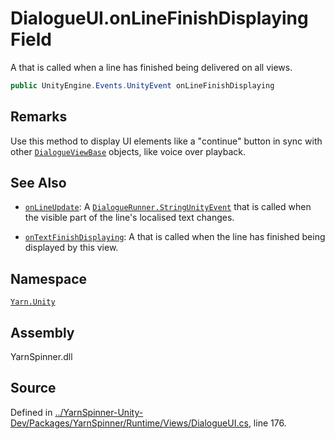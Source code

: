 # DialogueUI.onLineFinishDisplaying Field

A <see cref="!:UnityEngine.Events.UnityEvent"></see> that is called
when a line has finished being delivered on all views.


```csharp
public UnityEngine.Events.UnityEvent onLineFinishDisplaying
```
## Remarks

Use this method to display UI elements like a "continue" button
in sync with other [`DialogueViewBase`](/api/csharp/yarn.unity/dialogueviewbase.md) objects, like
voice over playback.




## See Also
* [`onLineUpdate`](/api/csharp/yarn.unity/dialogueui.onlineupdate.md): 
A [`DialogueRunner.StringUnityEvent`](/api/csharp/yarn.unity/dialoguerunner.stringunityevent.md) that is called
when the visible part of the line's localised text changes.

* [`onTextFinishDisplaying`](/api/csharp/yarn.unity/dialogueui.ontextfinishdisplaying.md): 
A <see cref="!:UnityEngine.Events.UnityEvent"></see> that is called
when the line has finished being displayed by this view.

## Namespace
[`Yarn.Unity`](/api/csharp/yarn.unity/README.md)

## Assembly
YarnSpinner.dll

## Source
Defined in [../YarnSpinner-Unity-Dev/Packages/YarnSpinner/Runtime/Views/DialogueUI.cs](https://github.com/YarnSpinnerTool/YarnSpinner-Unity//blob/develop/Runtime/Views/DialogueUI.cs#L176), line 176.

